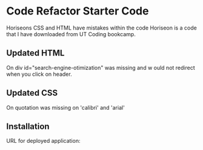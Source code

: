 # Code Refactor Starter Code 

Horiseons CSS and HTML have mistakes within the code
    Horiseon is a code that I have downloaded from UT Coding bookcamp.

## Updated HTML

On <!-- div class="content"-->
    div id="search-engine-otimization" was missing and w ould not redirect when you click on header.

## Updated CSS

On <!--font-family-->
    quotation was missing on 'calibri' and 'arial'     
 
## Installation 

URL for deployed application: 